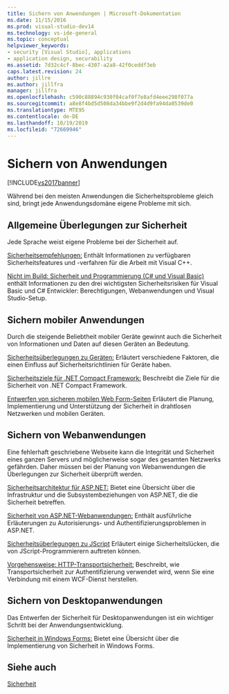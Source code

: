 ```yaml
---
title: Sichern von Anwendungen | Microsoft-Dokumentation
ms.date: 11/15/2016
ms.prod: visual-studio-dev14
ms.technology: vs-ide-general
ms.topic: conceptual
helpviewer_keywords:
- security [Visual Studio], applications
- application design, securability
ms.assetid: 7d32c4cf-8bec-4307-a2a8-42f0ceddf3eb
caps.latest.revision: 24
author: jillre
ms.author: jillfra
manager: jillfra
ms.openlocfilehash: c590c88894c930f04caf0f7e8afd4eee298f077a
ms.sourcegitcommit: a8e8f4bd5d508da34bbe9f2d4d9fa94da0539de0
ms.translationtype: MTE95
ms.contentlocale: de-DE
ms.lasthandoff: 10/19/2019
ms.locfileid: "72669946"
---
```

# <a name="securing-applications"></a>Sichern von Anwendungen
[!INCLUDE[vs2017banner](../includes/vs2017banner.md)]

Während bei den meisten Anwendungen die Sicherheitsprobleme gleich sind, bringt jede Anwendungsdomäne eigene Probleme mit sich.

## <a name="general-security-considerations"></a>Allgemeine Überlegungen zur Sicherheit
 Jede Sprache weist eigene Probleme bei der Sicherheit auf.

 [Sicherheitsempfehlungen:](https://msdn.microsoft.com/library/86acaccf-cdb4-4517-bd58-553618e3ec42) Enthält Informationen zu verfügbaren Sicherheitsfeatures und -verfahren für die Arbeit mit Visual C++.

 [Nicht im Build: Sicherheit und Programmierung (C# und Visual Basic)](https://msdn.microsoft.com/227e2863-cf09-4c28-9611-bcd82be5e994) enthält Informationen zu den drei wichtigsten Sicherheitsrisiken für Visual Basic und C# Entwickler: Berechtigungen, Webanwendungen und Visual Studio-Setup.

## <a name="securing-mobile-applications"></a>Sichern mobiler Anwendungen
 Durch die steigende Beliebtheit mobiler Geräte gewinnt auch die Sicherheit von Informationen und Daten auf diesen Geräten an Bedeutung.

 [Sicherheitsüberlegungen zu Geräten:](https://msdn.microsoft.com/45fab484-8718-452e-8210-04fda3c6cb87) Erläutert verschiedene Faktoren, die einen Einfluss auf Sicherheitsrichtlinien für Geräte haben.

 [Sicherheitsziele für .NET Compact Framework:](https://msdn.microsoft.com/64ac2770-e2bc-40a3-abbf-56c8a2c0e364) Beschreibt die Ziele für die Sicherheit von .NET Compact Framework.

 [Entwerfen von sicheren mobilen Web Form-Seiten](https://msdn.microsoft.com/b69727c1-f81f-4221-a116-8f92f769365f) Erläutert die Planung, Implementierung und Unterstützung der Sicherheit in drahtlosen Netzwerken und mobilen Geräten.

## <a name="securing-web-applications"></a>Sichern von Webanwendungen
 Eine fehlerhaft geschriebene Webseite kann die Integrität und Sicherheit eines ganzen Servers und möglicherweise sogar des gesamten Netzwerks gefährden. Daher müssen bei der Planung von Webanwendungen die Überlegungen zur Sicherheit überprüft werden.

 [Sicherheitsarchitektur für ASP.NET:](https://msdn.microsoft.com/library/c34d6f4f-f64d-4697-bd32-02dd2ddf726f) Bietet eine Übersicht über die Infrastruktur und die Subsystembeziehungen von ASP.NET, die die Sicherheit betreffen.

 [Sicherheit von ASP.NET-Webanwendungen:](https://msdn.microsoft.com/library/658d0430-1644-4744-b52d-08b0d6fcacb8) Enthält ausführliche Erläuterungen zu Autorisierungs- und Authentifizierungsproblemen in ASP.NET.

 [Sicherheitsüberlegungen zu JScript](https://msdn.microsoft.com/8572efc9-071a-472d-a1a4-f0a3b42644c1) Erläutert einige Sicherheitslücken, die von JScript-Programmierern auftreten können.

 [Vorgehensweise: HTTP-Transportsicherheit:](https://msdn.microsoft.com/16210e41-5492-4cc8-9002-7366b1fc7297) Beschreibt, wie Transportsicherheit zur Authentifizierung verwendet wird, wenn Sie eine Verbindung mit einem WCF-Dienst herstellen.

## <a name="securing-desktop-applications"></a>Sichern von Desktopanwendungen
 Das Entwerfen der Sicherheit für Desktopanwendungen ist ein wichtiger Schritt bei der Anwendungsentwicklung.

 [Sicherheit in Windows Forms:](https://msdn.microsoft.com/library/932d438a-5285-46d8-a958-8c93d0ad6cae) Bietet eine Übersicht über die Implementierung von Sicherheit in Windows Forms.

## <a name="see-also"></a>Siehe auch
 [Sicherheit](../ide/security-in-visual-studio.md)
